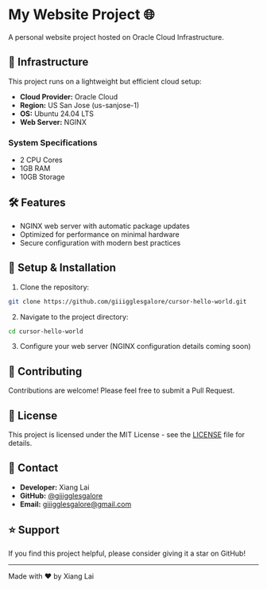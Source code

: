 # My Website Project 🌐

A personal website project hosted on Oracle Cloud Infrastructure.

## 🚀 Infrastructure

This project runs on a lightweight but efficient cloud setup:

- **Cloud Provider:** Oracle Cloud
- **Region:** US San Jose (us-sanjose-1)
- **OS:** Ubuntu 24.04 LTS
- **Web Server:** NGINX

### System Specifications
- 2 CPU Cores
- 1GB RAM
- 10GB Storage


## 🛠️ Features

- NGINX web server with automatic package updates
- Optimized for performance on minimal hardware
- Secure configuration with modern best practices

## 🔧 Setup & Installation

1. Clone the repository:
```bash
git clone https://github.com/giiigglesgalore/cursor-hello-world.git
```

2. Navigate to the project directory:
```bash
cd cursor-hello-world
```

3. Configure your web server (NGINX configuration details coming soon)

## 🤝 Contributing

Contributions are welcome! Please feel free to submit a Pull Request.

## 📝 License

This project is licensed under the MIT License - see the [LICENSE](LICENSE) file for details.

## 👤 Contact

- **Developer:** Xiang Lai
- **GitHub:** [@giiigglesgalore](https://github.com/giiigglesgalore)
- **Email:** giiigglesgalore@gmail.com

## ⭐ Support

If you find this project helpful, please consider giving it a star on GitHub!

---
Made with ❤️ by Xiang Lai 